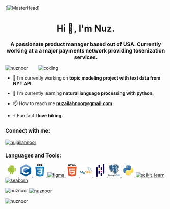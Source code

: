 [![MasterHead](https://images.ctfassets.net/63bmaubptoky/5G9SynyA2a7CAcqSB6D8xI/607d6f0477b2947cdb9d39aee61d0359/dos-and-don-ts-of-email-marketing-AU-CAP-header.png?w=1500)]


<h1 align="center">Hi 👋, I'm Nuz.</h1>
<h3 align="center">A passionate product manager based out of USA. Currently working at a a major payments network providing tokenization services.</h3>

<img align="right" alt="coding" width=400 src="https://cdn.dribbble.com/users/330915/screenshots/3587000/media/cf9c914d04e017ab821bab2ee0bb87cb.gif">


<p align="left"> <img src="https://komarev.com/ghpvc/?username=nuznoor&label=Profile%20views&color=0e75b6&style=flat" alt="nuznoor" /> </p>

- 🔭 I’m currently working on **topic modeling project with text data from NYT API.**

- 🌱 I’m currently learning **natural language processing with python.**

- 📫 How to reach me **nuzailahnoor@gmail.com**

- ⚡ Fun fact **I love hiking.**

<h3 align="left">Connect with me:</h3>
<p align="left">
<a href="https://linkedin.com/in/nujailahnoor" target="blank"><img align="center" src="https://raw.githubusercontent.com/rahuldkjain/github-profile-readme-generator/master/src/images/icons/Social/linked-in-alt.svg" alt="nujailahnoor" height="30" width="40" /></a>
</p>

<h3 align="left">Languages and Tools:</h3>
<p align="left"> <a href="https://developer.android.com" target="_blank" rel="noreferrer"> <img src="https://raw.githubusercontent.com/devicons/devicon/master/icons/android/android-original-wordmark.svg" alt="android" width="40" height="40"/> </a> <a href="https://www.cprogramming.com/" target="_blank" rel="noreferrer"> <img src="https://raw.githubusercontent.com/devicons/devicon/master/icons/c/c-original.svg" alt="c" width="40" height="40"/> </a> <a href="https://www.w3schools.com/css/" target="_blank" rel="noreferrer"> <img src="https://raw.githubusercontent.com/devicons/devicon/master/icons/css3/css3-original-wordmark.svg" alt="css3" width="40" height="40"/> </a> <a href="https://www.figma.com/" target="_blank" rel="noreferrer"> <img src="https://www.vectorlogo.zone/logos/figma/figma-icon.svg" alt="figma" width="40" height="40"/> </a> <a href="https://www.w3.org/html/" target="_blank" rel="noreferrer"> <img src="https://raw.githubusercontent.com/devicons/devicon/master/icons/html5/html5-original-wordmark.svg" alt="html5" width="40" height="40"/> </a> <a href="https://www.mysql.com/" target="_blank" rel="noreferrer"> <img src="https://raw.githubusercontent.com/devicons/devicon/master/icons/mysql/mysql-original-wordmark.svg" alt="mysql" width="40" height="40"/> </a> <a href="https://pandas.pydata.org/" target="_blank" rel="noreferrer"> <img src="https://raw.githubusercontent.com/devicons/devicon/2ae2a900d2f041da66e950e4d48052658d850630/icons/pandas/pandas-original.svg" alt="pandas" width="40" height="40"/> </a> <a href="https://www.postgresql.org" target="_blank" rel="noreferrer"> <img src="https://raw.githubusercontent.com/devicons/devicon/master/icons/postgresql/postgresql-original-wordmark.svg" alt="postgresql" width="40" height="40"/> </a> <a href="https://www.python.org" target="_blank" rel="noreferrer"> <img src="https://raw.githubusercontent.com/devicons/devicon/master/icons/python/python-original.svg" alt="python" width="40" height="40"/> </a> <a href="https://scikit-learn.org/" target="_blank" rel="noreferrer"> <img src="https://upload.wikimedia.org/wikipedia/commons/0/05/Scikit_learn_logo_small.svg" alt="scikit_learn" width="40" height="40"/> </a> <a href="https://seaborn.pydata.org/" target="_blank" rel="noreferrer"> <img src="https://seaborn.pydata.org/_images/logo-mark-lightbg.svg" alt="seaborn" width="40" height="40"/> </a> </p>

<p><img align="left" src="https://github-readme-stats.vercel.app/api/top-langs?username=nuznoor&show_icons=true&locale=en&layout=compact" alt="nuznoor" /></p>

<p>&nbsp;<img align="center" src="https://github-readme-stats.vercel.app/api?username=nuznoor&show_icons=true&locale=en" alt="nuznoor" /></p>

<p><img align="center" src="https://github-readme-streak-stats.herokuapp.com/?user=nuznoor&" alt="nuznoor" /></p>

